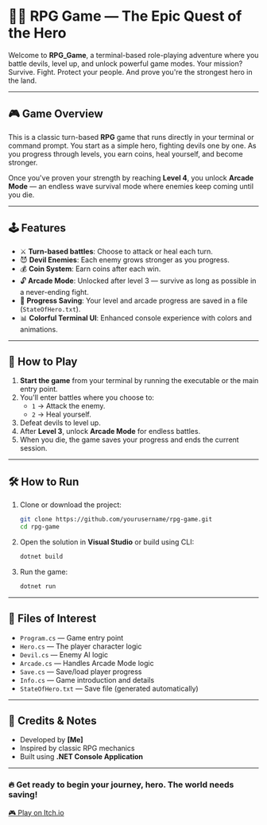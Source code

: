 # 🧙‍♂️ RPG Game — The Epic Quest of the Hero

Welcome to **RPG_Game**, a terminal-based role-playing adventure where you battle devils, level up, and unlock powerful game modes. Your mission? Survive. Fight. Protect your people. And prove you're the strongest hero in the land.

---

## 🎮 Game Overview

This is a classic turn-based **RPG** game that runs directly in your terminal or command prompt. You start as a simple hero, fighting devils one by one. As you progress through levels, you earn coins, heal yourself, and become stronger.

Once you've proven your strength by reaching **Level 4**, you unlock **Arcade Mode** — an endless wave survival mode where enemies keep coming until you die.

---

## 🕹️ Features

- ⚔️ **Turn-based battles**: Choose to attack or heal each turn.
- 😈 **Devil Enemies**: Each enemy grows stronger as you progress.
- 💰 **Coin System**: Earn coins after each win.
- 🔓 **Arcade Mode**: Unlocked after level 3 — survive as long as possible in a never-ending fight.
- 💾 **Progress Saving**: Your level and arcade progress are saved in a file (`StateOfHero.txt`).
- 📊 **Colorful Terminal UI**: Enhanced console experience with colors and animations.

---

## 🚀 How to Play

1. **Start the game** from your terminal by running the executable or the main entry point.
2. You'll enter battles where you choose to:
   - `1` → Attack the enemy.
   - `2` → Heal yourself.
3. Defeat devils to level up.
4. After **Level 3**, unlock **Arcade Mode** for endless battles.
5. When you die, the game saves your progress and ends the current session.

---

## 🛠️ How to Run

1. Clone or download the project:
   ```bash
   git clone https://github.com/yourusername/rpg-game.git
   cd rpg-game
   ```

2. Open the solution in **Visual Studio** or build using CLI:
   ```bash
   dotnet build
   ```

3. Run the game:
   ```bash
   dotnet run
   ```

---

## 📁 Files of Interest

- `Program.cs` — Game entry point
- `Hero.cs` — The player character logic
- `Devil.cs` — Enemy AI logic
- `Arcade.cs` — Handles Arcade Mode logic
- `Save.cs` — Save/load player progress
- `Info.cs` — Game introduction and details
- `StateOfHero.txt` — Save file (generated automatically)

---

## 🧠 Credits & Notes

- Developed by **[Me]**
- Inspired by classic RPG mechanics
- Built using **.NET Console Application**

---

### 🔥 Get ready to begin your journey, hero. The world needs saving!

[🎮 Play on Itch.io](https://osama-ahmed-s.itch.io/the-evil-rises)
